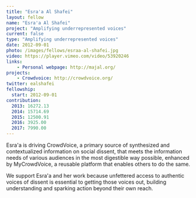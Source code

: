 ```yaml
---
title: "Esra'a Al Shafei"
layout: fellow
name: "Esra'a Al Shafei"
project: "Amplifying underrepresented voices"
current: false
type: "Amplifying underrepresented voices"
date: 2012-09-01
photo: /images/fellows/esraa-al-shafei.jpg
video: https://player.vimeo.com/video/53920246
links:
    - Personal webpage: http://majal.org/
projects:
    - Crowdvoice: http://crowdvoice.org/
twitter: ealshafei
fellowship:
  start: 2012-09-01
contribution:
  2013: 16272.13
  2014: 15714.69
  2015: 12500.91
  2016: 3925.00
  2017: 7990.00
---
```


Esra'a is driving CrowdVoice, a primary source of synthesized and contextualized information on social dissent, that meets the information needs of various audiences in the most digestible way possible, enhanced by MyCrowdVoice, a reusable platform that enables others to do the same.

We support Esra'a and her work because unfettered access to authentic voices of dissent is essential to getting those voices out, building understanding and sparking action beyond their own reach.
